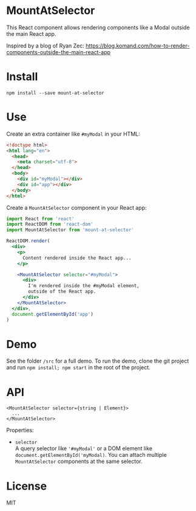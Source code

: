 # MountAtSelector

This React component allows rendering components like a Modal outside the main React app.

Inspired by a blog of Ryan Zec: https://blog.komand.com/how-to-render-components-outside-the-main-react-app


# Install

```
npm install --save mount-at-selector
```


# Use

Create an extra container like `#myModal` in your HTML:


```html
<!doctype html>
<html lang="en">
  <head>
    <meta charset="utf-8">
  </head>
  <body>
    <div id="myModal"></div>
    <div id="app"></div>
  </body>
</html>
```

Create a `MountAtSelector` component in your React app:

```jsx
import React from 'react'
import ReactDOM from 'react-dom'
import MountAtSelector from 'mount-at-selector'

ReactDOM.render(
  <div>
    <p>
      Content rendered inside the React app...
    </p>

    <MountAtSelector selector="#myModal">
      <div>
        I'm rendered inside the #myModal element,
        outside of the React app.
      </div>
    </MountAtSelector>
  </div>,
  document.getElementById('app')
)
```

# Demo

See the folder `/src` for a full demo. To run the demo, clone the git project
and run `npm install; npm start` in the root of the project.


# API

```
<MountAtSelector selector={string | Element}>
  ...
</MountAtSelector>
```

Properties:

  - `selector`<br>
    A query selector like `'#myModal'` or a DOM element like
    `document.getElementById('myModal)`. You can attach
    multiple `MountAtSelector` components at the same selector.


# License

MIT
